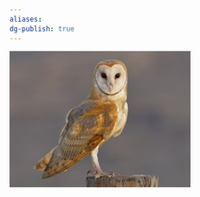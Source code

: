 ```yaml
---
aliases: 
dg-publish: true
---
```

![Barn-Owl-(BANO)-Genetic-Image.png](./Admin/Attachments/Barn-Owl-(BANO)-Genetic-Image.png)